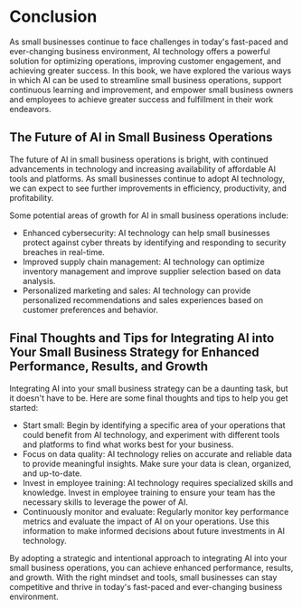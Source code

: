 # Conclusion

As small businesses continue to face challenges in today's fast-paced and ever-changing business environment, AI technology offers a powerful solution for optimizing operations, improving customer engagement, and achieving greater success. In this book, we have explored the various ways in which AI can be used to streamline small business operations, support continuous learning and improvement, and empower small business owners and employees to achieve greater success and fulfillment in their work endeavors.

The Future of AI in Small Business Operations
---------------------------------------------

The future of AI in small business operations is bright, with continued advancements in technology and increasing availability of affordable AI tools and platforms. As small businesses continue to adopt AI technology, we can expect to see further improvements in efficiency, productivity, and profitability.

Some potential areas of growth for AI in small business operations include:

* Enhanced cybersecurity: AI technology can help small businesses protect against cyber threats by identifying and responding to security breaches in real-time.
* Improved supply chain management: AI technology can optimize inventory management and improve supplier selection based on data analysis.
* Personalized marketing and sales: AI technology can provide personalized recommendations and sales experiences based on customer preferences and behavior.

Final Thoughts and Tips for Integrating AI into Your Small Business Strategy for Enhanced Performance, Results, and Growth
--------------------------------------------------------------------------------------------------------------------------

Integrating AI into your small business strategy can be a daunting task, but it doesn't have to be. Here are some final thoughts and tips to help you get started:

* Start small: Begin by identifying a specific area of your operations that could benefit from AI technology, and experiment with different tools and platforms to find what works best for your business.
* Focus on data quality: AI technology relies on accurate and reliable data to provide meaningful insights. Make sure your data is clean, organized, and up-to-date.
* Invest in employee training: AI technology requires specialized skills and knowledge. Invest in employee training to ensure your team has the necessary skills to leverage the power of AI.
* Continuously monitor and evaluate: Regularly monitor key performance metrics and evaluate the impact of AI on your operations. Use this information to make informed decisions about future investments in AI technology.

By adopting a strategic and intentional approach to integrating AI into your small business operations, you can achieve enhanced performance, results, and growth. With the right mindset and tools, small businesses can stay competitive and thrive in today's fast-paced and ever-changing business environment.